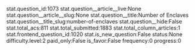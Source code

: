 stat.question_id:1073
stat.question__article__live:None
stat.question__article__slug:None
stat.question__title:Number of Enclaves
stat.question__title_slug:number-of-enclaves
stat.question__hide:False
stat.total_acs:811
stat.total_submitted:1883
stat.total_column_articles:1
stat.frontend_question_id:1020
stat.is_new_question:False
status:None
difficulty.level:2
paid_only:False
is_favor:False
frequency:0
progress:0
